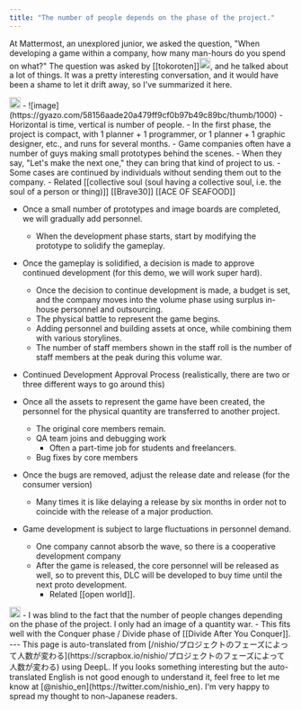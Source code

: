 ```yaml
---
title: "The number of people depends on the phase of the project."
---
```


At Mattermost, an unexplored junior, we asked the question, "When developing a game within a company, how many man-hours do you spend on what?" The question was asked by [[tokoroten]]<img src='https://scrapbox.io/api/pages/nishio-en/tokoroten/icon' alt='tokoroten.icon' height="19.5"/>, and he talked about a lot of things. It was a pretty interesting conversation, and it would have been a shame to let it drift away, so I've summarized it here.

<img src='https://scrapbox.io/api/pages/nishio-en/tokoroten/icon' alt='tokoroten.icon' height="19.5"/>
- ![image](https://gyazo.com/58156aade20a479ff9cf0b97b49c89bc/thumb/1000)
- Horizontal is time, vertical is number of people.
- In the first phase, the project is compact, with 1 planner + 1 programmer, or 1 planner + 1 graphic designer, etc., and runs for several months.
    - Game companies often have a number of guys making small prototypes behind the scenes.
    - When they say, "Let's make the next one," they can bring that kind of project to us.
        - Some cases are continued by individuals without sending them out to the company.
        - Related [[collective soul (soul having a collective soul, i.e. the soul of a person or thing)]] [[Brave30]] [[ACE OF SEAFOOD]]

- Once a small number of prototypes and image boards are completed, we will gradually add personnel.
    - When the development phase starts, start by modifying the prototype to solidify the gameplay.

- Once the gameplay is solidified, a decision is made to approve continued development (for this demo, we will work super hard).
    - Once the decision to continue development is made, a budget is set, and the company moves into the volume phase using surplus in-house personnel and outsourcing.
    - The physical battle to represent the game begins.
    - Adding personnel and building assets at once, while combining them with various storylines.
    - The number of staff members shown in the staff roll is the number of staff members at the peak during this volume war.

- Continued Development Approval Process (realistically, there are two or three different ways to go around this)
- Once all the assets to represent the game have been created, the personnel for the physical quantity are transferred to another project.
    - The original core members remain.
    - QA team joins and debugging work
        - Often a part-time job for students and freelancers.
    - Bug fixes by core members

- Once the bugs are removed, adjust the release date and release (for the consumer version)
    - Many times it is like delaying a release by six months in order not to coincide with the release of a major production.

- Game development is subject to large fluctuations in personnel demand.
    - One company cannot absorb the wave, so there is a cooperative development company
    - After the game is released, the core personnel will be released as well, so to prevent this, DLC will be developed to buy time until the next proto development.
        - Related [[open world]].

<img src='https://scrapbox.io/api/pages/nishio-en/nishio/icon' alt='nishio.icon' height="19.5"/>
- I was blind to the fact that the number of people changes depending on the phase of the project. I only had an image of a quantity war.
- This fits well with the Conquer phase / Divide phase of [[Divide After You Conquer]].
---
This page is auto-translated from [/nishio/プロジェクトのフェーズによって人数が変わる](https://scrapbox.io/nishio/プロジェクトのフェーズによって人数が変わる) using DeepL. If you looks something interesting but the auto-translated English is not good enough to understand it, feel free to let me know at [@nishio_en](https://twitter.com/nishio_en). I'm very happy to spread my thought to non-Japanese readers.